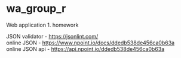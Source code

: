 # wa_group_r
Web application 1. homework

JSON validator - https://jsonlint.com/  
online JSON - https://www.npoint.io/docs/ddedb538de456ca0b63a  
online JSON api - https://api.npoint.io/ddedb538de456ca0b63a  
